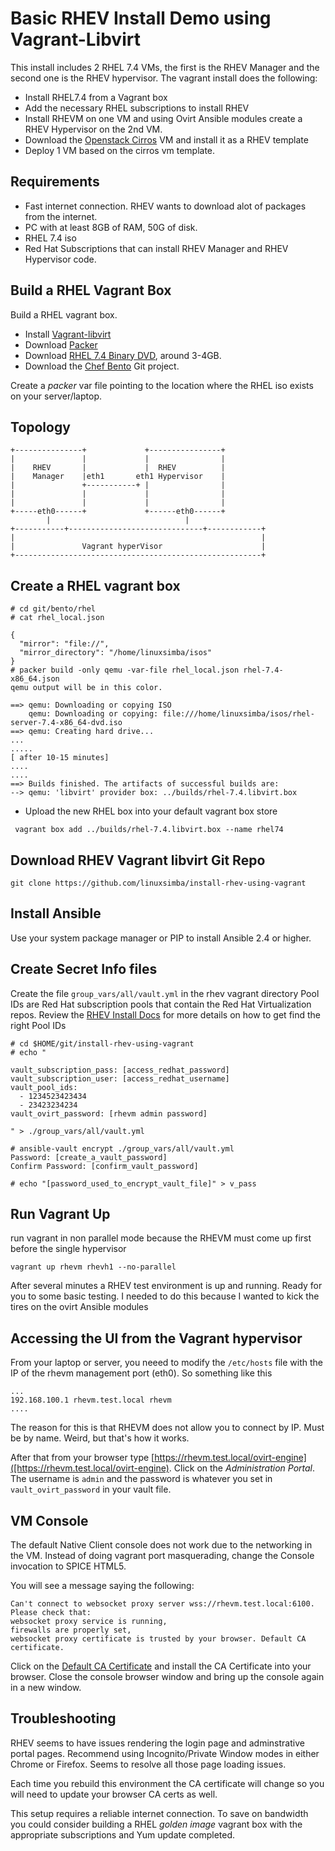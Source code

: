 # Basic RHEV Install Demo using Vagrant-Libvirt

This  install includes 2 RHEL 7.4 VMs, the first is the RHEV Manager and the second
one is the RHEV hypervisor. The vagrant install does the following:

* Install RHEL7.4 from a Vagrant box
* Add the necessary RHEL subscriptions to install RHEV
* Install RHEVM on one VM and using Ovirt Ansible modules create a RHEV Hypervisor on the 2nd VM.
* Download the [Openstack Cirros](https://docs.openstack.org/image-guide/obtain-images.html) VM and install it as a RHEV template
* Deploy 1 VM based on the cirros vm template.

## Requirements

* Fast internet connection. RHEV wants to download alot of packages from the internet.
* PC with at least 8GB of RAM, 50G of disk.
* RHEL 7.4 iso
* Red Hat Subscriptions  that can install RHEV Manager and RHEV Hypervisor code.


## Build a RHEL Vagrant Box
Build a RHEL vagrant box.

* Install [Vagrant-libvirt](https://linuxsimba.com/vagrant-libvirt-install)
* Download [Packer](https://www.packer.io/downloads.html)
* Download [RHEL 7.4 Binary DVD](https://access.redhat.com/downloads), around 3-4GB.
* Download the [Chef Bento](https://github.com/chef/bento) Git project.

Create a _packer_ var file pointing to the location where the RHEL iso exists
on your server/laptop.

## Topology

```
+---------------+             +----------------+
|               |             |                |
|    RHEV       |             |  RHEV          |
|    Manager    |eth1       eth1 Hypervisor    |
|               +-----------+ |                |
|               |             |                |
|               |             |                |
+-----eth0------+             +------eth0------+
        |                              |
+-----------+------------------------------+------------+
|                                                       |
|               Vagrant hyperVisor                      |
+-------------------------------------------------------+

```


## Create a RHEL vagrant box

```
# cd git/bento/rhel
# cat rhel_local.json

{
  "mirror": "file://",
  "mirror_directory": "/home/linuxsimba/isos"
}
# packer build -only qemu -var-file rhel_local.json rhel-7.4-x86_64.json
qemu output will be in this color.

==> qemu: Downloading or copying ISO
    qemu: Downloading or copying: file:///home/linuxsimba/isos/rhel-server-7.4-x86_64-dvd.iso
==> qemu: Creating hard drive...
...
.....
[ after 10-15 minutes]
....
....
==> Builds finished. The artifacts of successful builds are:
--> qemu: 'libvirt' provider box: ../builds/rhel-7.4.libvirt.box

```

* Upload the new RHEL box into your default vagrant box store

```
 vagrant box add ../builds/rhel-7.4.libvirt.box --name rhel74
```


## Download RHEV Vagrant libvirt Git Repo

```
git clone https://github.com/linuxsimba/install-rhev-using-vagrant
```

## Install Ansible

Use your system package manager or PIP  to install Ansible 2.4 or higher.

## Create Secret Info files

Create the file ``group_vars/all/vault.yml`` in the rhev vagrant directory
Pool IDs are Red Hat subscription pools that contain the Red Hat Virtualization repos.
Review the [RHEV Install Docs](https://access.redhat.com/documentation/en-us/red_hat_virtualization/4.1/html/installation_guide/chap-installing_red_hat_enterprise_virtualization#Subscribing_to_the_Red_Hat_Enterprise_Virtualization_Manager_Channels_using_Subscription_Manager) for more details on how to get find the right Pool IDs
```
# cd $HOME/git/install-rhev-using-vagrant
# echo "

vault_subscription_pass: [access_redhat_password]
vault_subscription_user: [access_redhat_username]
vault_pool_ids:
  - 1234523423434
  - 23423234234
vault_ovirt_password: [rhevm admin password]

" > ./group_vars/all/vault.yml

# ansible-vault encrypt ./group_vars/all/vault.yml
Password: [create_a_vault_password]
Confirm Password: [confirm_vault_password]

# echo "[password_used_to_encrypt_vault_file]" > v_pass

```

## Run Vagrant Up

run vagrant in non parallel mode because the RHEVM must come up first before the single hypervisor

```
vagrant up rhevm rhevh1 --no-parallel
````

After several minutes a RHEV test environment is up and running. Ready for you to
some basic testing. I needed to do this because I wanted to kick the tires
on the ovirt Ansible modules

## Accessing the UI from the Vagrant hypervisor
From your laptop or server, you neeed to modify the ``/etc/hosts`` file with the IP of the rhevm
management port (eth0). So something like this

```
...
192.168.100.1 rhevm.test.local rhevm
....

```
The reason for this is that RHEVM does not allow you to connect by IP. Must be by name.
Weird, but that's how it works.

After that from your browser type [https://rhevm.test.local/ovirt-engine]([https://rhevm.test.local/ovirt-engine). Click on the _Administration Portal_.
The username is ``admin`` and the password is whatever you set in ``vault_ovirt_password`` in your vault file.

## VM Console

The default Native Client console does not work due to the networking in the VM. Instead of doing vagrant port masquerading,
change the Console invocation to SPICE HTML5.

You will see a message saying the following:

```
Can't connect to websocket proxy server wss://rhevm.test.local:6100. Please check that:
websocket proxy service is running,
firewalls are properly set,
websocket proxy certificate is trusted by your browser. Default CA certificate.
```

Click on the [Default CA Certificate](https://rhevm.test.local/ovirt-engine/services/pki-resource?resource=ca-certificate&format=X509-PEM-CA) and install the CA Certificate into your browser.
Close the console browser window and bring up the console again in a new window.

## Troubleshooting

RHEV seems to have issues rendering the login page and adminstrative portal pages. Recommend using Incognito/Private Window modes in either Chrome or Firefox. Seems to resolve all those page loading issues.

Each time you rebuild this environment the CA certificate will change so you will need to update your browser CA certs as well.

This setup requires a reliable internet connection. To save on bandwidth you could consider building a RHEL _golden image_ vagrant box with the appropriate subscriptions and Yum update completed.

